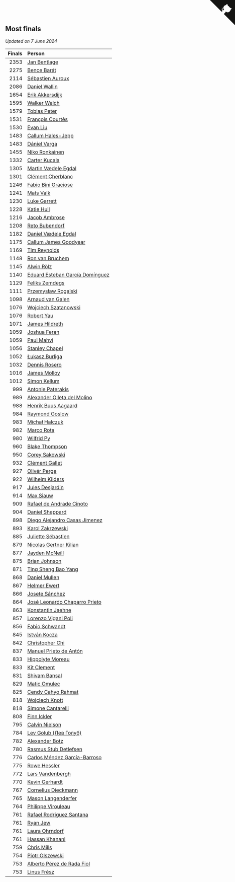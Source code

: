 ## Most finals

*Updated on  7 June 2024*

| Finals | Person |
| ---: | :--- |
| 2353 | [Jan Bentlage](https://www.worldcubeassociation.org/persons/2010BENT01) |
| 2275 | [Bence Barát](https://www.worldcubeassociation.org/persons/2008BARA01) |
| 2114 | [Sébastien Auroux](https://www.worldcubeassociation.org/persons/2008AURO01) |
| 2086 | [Daniel Wallin](https://www.worldcubeassociation.org/persons/2013WALL03) |
| 1654 | [Erik Akkersdijk](https://www.worldcubeassociation.org/persons/2005AKKE01) |
| 1595 | [Walker Welch](https://www.worldcubeassociation.org/persons/2011WELC01) |
| 1579 | [Tobias Peter](https://www.worldcubeassociation.org/persons/2014PETE03) |
| 1531 | [François Courtès](https://www.worldcubeassociation.org/persons/2008COUR01) |
| 1530 | [Evan Liu](https://www.worldcubeassociation.org/persons/2009LIUE01) |
| 1483 | [Callum Hales-Jepp](https://www.worldcubeassociation.org/persons/2012HALE01) |
| 1483 | [Dániel Varga](https://www.worldcubeassociation.org/persons/2008VARG01) |
| 1455 | [Niko Ronkainen](https://www.worldcubeassociation.org/persons/2010RONK01) |
| 1332 | [Carter Kucala](https://www.worldcubeassociation.org/persons/2015KUCA01) |
| 1305 | [Martin Vædele Egdal](https://www.worldcubeassociation.org/persons/2013EGDA02) |
| 1301 | [Clément Cherblanc](https://www.worldcubeassociation.org/persons/2014CHER05) |
| 1246 | [Fabio Bini Graciose](https://www.worldcubeassociation.org/persons/2010GRAC02) |
| 1241 | [Mats Valk](https://www.worldcubeassociation.org/persons/2007VALK01) |
| 1230 | [Luke Garrett](https://www.worldcubeassociation.org/persons/2017GARR05) |
| 1228 | [Katie Hull](https://www.worldcubeassociation.org/persons/2010HULL01) |
| 1216 | [Jacob Ambrose](https://www.worldcubeassociation.org/persons/2010AMBR01) |
| 1208 | [Reto Bubendorf](https://www.worldcubeassociation.org/persons/2012BUBE01) |
| 1182 | [Daniel Vædele Egdal](https://www.worldcubeassociation.org/persons/2013EGDA01) |
| 1175 | [Callum James Goodyear](https://www.worldcubeassociation.org/persons/2012GOOD02) |
| 1169 | [Tim Reynolds](https://www.worldcubeassociation.org/persons/2005REYN01) |
| 1148 | [Ron van Bruchem](https://www.worldcubeassociation.org/persons/2003BRUC01) |
| 1145 | [Alwin Rölz](https://www.worldcubeassociation.org/persons/2016ROLZ01) |
| 1140 | [Eduard Esteban García Domínguez](https://www.worldcubeassociation.org/persons/2011EDUA01) |
| 1129 | [Feliks Zemdegs](https://www.worldcubeassociation.org/persons/2009ZEMD01) |
| 1111 | [Przemysław Rogalski](https://www.worldcubeassociation.org/persons/2013ROGA02) |
| 1098 | [Arnaud van Galen](https://www.worldcubeassociation.org/persons/2006GALE01) |
| 1076 | [Wojciech Szatanowski](https://www.worldcubeassociation.org/persons/2011SZAT01) |
| 1076 | [Robert Yau](https://www.worldcubeassociation.org/persons/2009YAUR01) |
| 1071 | [James Hildreth](https://www.worldcubeassociation.org/persons/2009HILD01) |
| 1059 | [Joshua Feran](https://www.worldcubeassociation.org/persons/2011FERA01) |
| 1059 | [Paul Mahvi](https://www.worldcubeassociation.org/persons/2012MAHV01) |
| 1056 | [Stanley Chapel](https://www.worldcubeassociation.org/persons/2016CHAP04) |
| 1052 | [Łukasz Burliga](https://www.worldcubeassociation.org/persons/2013BURL01) |
| 1032 | [Dennis Rosero](https://www.worldcubeassociation.org/persons/2010ROSE03) |
| 1016 | [James Molloy](https://www.worldcubeassociation.org/persons/2011MOLL01) |
| 1012 | [Simon Kellum](https://www.worldcubeassociation.org/persons/2016KELL12) |
| 999 | [Antonie Paterakis](https://www.worldcubeassociation.org/persons/2012PATE01) |
| 989 | [Alexander Olleta del Molino](https://www.worldcubeassociation.org/persons/2008OLLE01) |
| 988 | [Henrik Buus Aagaard](https://www.worldcubeassociation.org/persons/2006BUUS01) |
| 984 | [Raymond Goslow](https://www.worldcubeassociation.org/persons/2014GOSL01) |
| 983 | [Michał Halczuk](https://www.worldcubeassociation.org/persons/2006HALC01) |
| 982 | [Marco Rota](https://www.worldcubeassociation.org/persons/2009ROTA01) |
| 980 | [Wilfrid Py](https://www.worldcubeassociation.org/persons/2016PYWI01) |
| 960 | [Blake Thompson](https://www.worldcubeassociation.org/persons/2010THOM03) |
| 950 | [Corey Sakowski](https://www.worldcubeassociation.org/persons/2011SAKO01) |
| 932 | [Clément Gallet](https://www.worldcubeassociation.org/persons/2004GALL02) |
| 927 | [Olivér Perge](https://www.worldcubeassociation.org/persons/2007PERG01) |
| 922 | [Wilhelm Kilders](https://www.worldcubeassociation.org/persons/2010KILD02) |
| 917 | [Jules Desjardin](https://www.worldcubeassociation.org/persons/2010DESJ01) |
| 914 | [Max Siauw](https://www.worldcubeassociation.org/persons/2017SIAU02) |
| 909 | [Rafael de Andrade Cinoto](https://www.worldcubeassociation.org/persons/2007CINO01) |
| 904 | [Daniel Sheppard](https://www.worldcubeassociation.org/persons/2009SHEP01) |
| 898 | [Diego Alejandro Casas Jimenez](https://www.worldcubeassociation.org/persons/2014JIME05) |
| 893 | [Karol Zakrzewski](https://www.worldcubeassociation.org/persons/2014ZAKR01) |
| 885 | [Juliette Sébastien](https://www.worldcubeassociation.org/persons/2014SEBA01) |
| 879 | [Nicolas Gertner Kilian](https://www.worldcubeassociation.org/persons/2013GERT01) |
| 877 | [Jayden McNeill](https://www.worldcubeassociation.org/persons/2012MCNE01) |
| 875 | [Brian Johnson](https://www.worldcubeassociation.org/persons/2013JOHN10) |
| 871 | [Ting Sheng Bao Yang](https://www.worldcubeassociation.org/persons/2008BAOY01) |
| 868 | [Daniel Mullen](https://www.worldcubeassociation.org/persons/2016MULL04) |
| 867 | [Helmer Ewert](https://www.worldcubeassociation.org/persons/2015EWER01) |
| 866 | [Josete Sánchez](https://www.worldcubeassociation.org/persons/2015SANC18) |
| 864 | [José Leonardo Chaparro Prieto](https://www.worldcubeassociation.org/persons/2011CHAP01) |
| 863 | [Konstantin Jaehne](https://www.worldcubeassociation.org/persons/2015JAEH01) |
| 857 | [Lorenzo Vigani Poli](https://www.worldcubeassociation.org/persons/2007POLI01) |
| 856 | [Fabio Schwandt](https://www.worldcubeassociation.org/persons/2014SCHW02) |
| 845 | [István Kocza](https://www.worldcubeassociation.org/persons/2005KOCZ01) |
| 842 | [Christopher Chi](https://www.worldcubeassociation.org/persons/2014CHIC01) |
| 837 | [Manuel Prieto de Antón](https://www.worldcubeassociation.org/persons/2015ANTO04) |
| 833 | [Hippolyte Moreau](https://www.worldcubeassociation.org/persons/2008MORE02) |
| 833 | [Kit Clement](https://www.worldcubeassociation.org/persons/2008CLEM01) |
| 831 | [Shivam Bansal](https://www.worldcubeassociation.org/persons/2011BANS02) |
| 829 | [Matic Omulec](https://www.worldcubeassociation.org/persons/2010OMUL02) |
| 825 | [Cendy Cahyo Rahmat](https://www.worldcubeassociation.org/persons/2010RAHM02) |
| 818 | [Wojciech Knott](https://www.worldcubeassociation.org/persons/2011KNOT01) |
| 818 | [Simone Cantarelli](https://www.worldcubeassociation.org/persons/2012CANT02) |
| 808 | [Finn Ickler](https://www.worldcubeassociation.org/persons/2012ICKL01) |
| 795 | [Calvin Nielson](https://www.worldcubeassociation.org/persons/2014NIEL03) |
| 784 | [Lev Golub (Лев Голуб)](https://www.worldcubeassociation.org/persons/2014HOLU01) |
| 782 | [Alexander Botz](https://www.worldcubeassociation.org/persons/2013BOTZ01) |
| 780 | [Rasmus Stub Detlefsen](https://www.worldcubeassociation.org/persons/2014DETL01) |
| 776 | [Carlos Méndez García-Barroso](https://www.worldcubeassociation.org/persons/2010GARC02) |
| 775 | [Rowe Hessler](https://www.worldcubeassociation.org/persons/2007HESS01) |
| 772 | [Lars Vandenbergh](https://www.worldcubeassociation.org/persons/2003VAND01) |
| 770 | [Kevin Gerhardt](https://www.worldcubeassociation.org/persons/2013GERH01) |
| 767 | [Cornelius Dieckmann](https://www.worldcubeassociation.org/persons/2009DIEC01) |
| 765 | [Mason Langenderfer](https://www.worldcubeassociation.org/persons/2013LANG03) |
| 764 | [Philippe Virouleau](https://www.worldcubeassociation.org/persons/2008VIRO01) |
| 761 | [Rafael Rodriguez Santana](https://www.worldcubeassociation.org/persons/2012SANT12) |
| 761 | [Ryan Jew](https://www.worldcubeassociation.org/persons/2008JEWR01) |
| 761 | [Laura Ohrndorf](https://www.worldcubeassociation.org/persons/2009OHRN01) |
| 761 | [Hassan Khanani](https://www.worldcubeassociation.org/persons/2018KHAN26) |
| 759 | [Chris Mills](https://www.worldcubeassociation.org/persons/2014MILL04) |
| 754 | [Piotr Olszewski](https://www.worldcubeassociation.org/persons/2013OLSZ02) |
| 753 | [Alberto Pérez de Rada Fiol](https://www.worldcubeassociation.org/persons/2011FIOL01) |
| 753 | [Linus Frész](https://www.worldcubeassociation.org/persons/2011FRES01) |


<a href="https://github.com/jonatanklosko/wca_statistics" class="github-corner" aria-label="View source on Github"><svg width="80" height="80" viewBox="0 0 250 250" style="fill:#151513; color:#fff; position: absolute; top: 0; border: 0; right: 0;" aria-hidden="true"><path d="M0,0 L115,115 L130,115 L142,142 L250,250 L250,0 Z"></path><path d="M128.3,109.0 C113.8,99.7 119.0,89.6 119.0,89.6 C122.0,82.7 120.5,78.6 120.5,78.6 C119.2,72.0 123.4,76.3 123.4,76.3 C127.3,80.9 125.5,87.3 125.5,87.3 C122.9,97.6 130.6,101.9 134.4,103.2" fill="currentColor" style="transform-origin: 130px 106px;" class="octo-arm"></path><path d="M115.0,115.0 C114.9,115.1 118.7,116.5 119.8,115.4 L133.7,101.6 C136.9,99.2 139.9,98.4 142.2,98.6 C133.8,88.0 127.5,74.4 143.8,58.0 C148.5,53.4 154.0,51.2 159.7,51.0 C160.3,49.4 163.2,43.6 171.4,40.1 C171.4,40.1 176.1,42.5 178.8,56.2 C183.1,58.6 187.2,61.8 190.9,65.4 C194.5,69.0 197.7,73.2 200.1,77.6 C213.8,80.2 216.3,84.9 216.3,84.9 C212.7,93.1 206.9,96.0 205.4,96.6 C205.1,102.4 203.0,107.8 198.3,112.5 C181.9,128.9 168.3,122.5 157.7,114.1 C157.9,116.9 156.7,120.9 152.7,124.9 L141.0,136.5 C139.8,137.7 141.6,141.9 141.8,141.8 Z" fill="currentColor" class="octo-body"></path></svg></a><style>.github-corner:hover .octo-arm{animation:octocat-wave 560ms ease-in-out}@keyframes octocat-wave{0%,100%{transform:rotate(0)}20%,60%{transform:rotate(-25deg)}40%,80%{transform:rotate(10deg)}}@media (max-width:500px){.github-corner:hover .octo-arm{animation:none}.github-corner .octo-arm{animation:octocat-wave 560ms ease-in-out}}</style>
